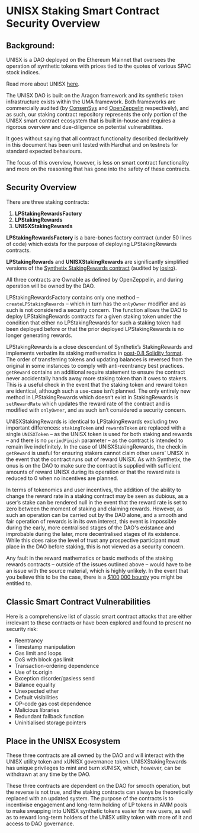 # UNISX Staking Smart Contract Security Overview

## Background:

UNISX is a DAO deployed on the Ethereum Mainnet that oversees the operation of synthetic tokens with prices tied to the quotes of various SPAC stock indices. 

Read more about UNISX [here](https://welcome-3.gitbook.io/unisx-project/).

The UNISX DAO is built on the Aragon framework and its synthetic token infrastructure exists within the UMA framework. Both frameworks are commercially audited (by [ConsenSys](https://github.com/ConsenSys/aragon-daotemplates-audit-report-2019-08) and [OpenZeppelin](https://blog.openzeppelin.com/uma-audit-phase-1/) respectively), and as such, our staking contract repository represents the only portion of the UNISX smart contract ecosystem that is built in-house and requires a rigorous overview and due-diligence on potential vulnerabilities.

It goes without saying that all contract functionality described declaritively in this document has been unit tested with Hardhat and on testnets for standard expected behaviours. 

The focus of this overview, however, is less on smart contract functionality and more on the reasoning that has gone into the safety of these contracts.

## Security Overview

There are three staking contracts:

1. **LPStakingRewardsFactory**
2. **LPStakingRewards**
3. **UNISXStakingRewards**

**LPStakingRewardsFactory** is a bare-bones factory contract (under 50 lines of code) which exists for the purpose of deploying LPStakingRewards contracts. 

**LPStakingRewards** and **UNISXStakingRewards** are significantly simplified versions of the [Synthetix StakingRewards contract](https://github.com/Synthetixio/synthetix/blob/master/contracts/StakingRewards.sol) (audited by [iosiro](https://docs.synthetix.io/releases/)).

All three contracts are Ownable as defined by OpenZeppelin, and during operation will be owned by the DAO.

LPStakingRewardsFactory contains only one method – `createLPStakingRewards` – which in turn has the `onlyOwner` modifier and as such is not considered a security concern. The function allows the DAO to deploy LPStakingRewards contracts for a given staking token under the condition that either no LPStakingRewards for such a staking token had been deployed before or that the prior deployed LPStakingRewards is no longer generating rewards. 

LPStakingRewards is a close descendant of Synthetix’s StakingRewards and implements verbatim its staking mathematics in [post-0.8 Solidity format](https://docs.soliditylang.org/en/v0.8.13/080-breaking-changes.html#solidity-v0-8-0-breaking-changes). The order of transferring tokens and updating balances is reversed from the original in some instances to comply with anti-reentrancy best practices. `getReward` contains an additional require statement to ensure the contract never accidentally hands away more staking token than it owes to stakers. This is a useful check in the event that the staking token and reward token are identical, although such a use-case isn’t planned. The only entirely new method in LPStakingRewards which doesn’t exist in StakingRewards is `setRewardRate` which updates the reward rate of the contract and is modified with `onlyOwner`, and as such isn’t considered a security concern.

UNISXStakingRewards is identical to LPStakingRewards excluding two important differences: `stakingToken` and `rewardsToken` are replaced with a single `UNISXToken` – as the UNISX token is used for both staking and rewards – and there is no `periodFinish` parameter – as the contract is intended to remain live indefinitely. In the case of UNISXStakingRewards, the check in `getReward` is useful for ensuring stakers cannot claim other users’ UNISX in the event that the contract runs out of reward UNISX. As with Synthetix, the onus is on the DAO to make sure the contract is supplied with sufficient amounts of reward UNISX during its operation or that the reward rate is reduced to 0 when no incentives are planned.

In terms of tokenomics and user incentives, the addition of the ability to change the reward rate in a staking contract may be seen as dubious, as a user’s stake can be rendered null in the event that the reward rate is set to zero between the moment of staking and claiming rewards. However, as such an operation can be carried out by the DAO alone, and a smooth and fair operation of rewards is in its own interest, this event is impossible during the early, more centralised stages of the DAO's existance and improbable during the later, more decentralised stages of its existence. While this does raise the level of trust any prospective participant must place in the DAO before staking, this is not viewed as a security concern.

Any fault in the reward mathematics or basic methods of the staking rewards contracts – outside of the issues outlined above – would have to be an issue with the source material, which is highly unlikely. In the event that you believe this to be the case, there is a [$100,000 bounty](https://immunefi.com/bounty/synthetix/) you might be entitled to.

## Classic Smart Contract Vulnerabilities

Here is a comprehensive list of classic smart contract attacks that are either irrelevant to these contracts or have been explored and found to present no security risk: 

* Reentrancy
* Timestamp manipulation
* Gas limit and loops
* DoS with block gas limit
* Transaction-ordering dependence
* Use of tx.origin
* Exception disorder/gasless send
* Balance equality
* Unexpected ether
* Default visibilities
* OP-code gas cost dependence
* Malicious libraries
* Redundant fallback function
* Uninitialised storage pointers

## Place in the UNISX Ecosystem

These three contracts are all owned by the DAO and will interact with the UNISX utility token and xUNISX governance token. UNISXStakingRewards has unique privileges to mint and burn xUNISX, which, however, can be withdrawn at any time by the DAO. 

These three contracts are dependent on the DAO for smooth operation, but the reverse is not true, and the staking contracts can always be theoretically replaced with an updated system. The purpose of the contracts is to incentivise engagement and long-term holding of LP tokens in AMM pools to make swapping into UNISX synthetic tokens easier for new users, as well as to reward long-term holders of the UNISX utility token with more of it and access to DAO governance.
